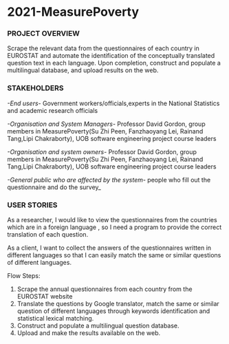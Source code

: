 # 2021-MeasurePoverty

### PROJECT OVERVIEW
Scrape the relevant data from the questionnaires of each country in EUROSTAT and automate the identification of the conceptually translated question text in each language. Upon completion, construct and populate a multilingual database, and upload results on the web.



### STAKEHOLDERS

_-End users-_ Government workers/officials,experts in the National Statistics and academic research officials 

_-Organisation and System Managers-_ Professor David Gordon, group members in MeasurePoverty(Su Zhi Peen, Fanzhaoyang Lei, Rainand Tang,Lipi Chakraborty), UOB software engineering project course leaders

_-Organisation and system owners-_ Professor David Gordon, group members in MeasurePoverty(Su Zhi Peen, Fanzhaoyang Lei, Rainand Tang,Lipi Chakraborty), UOB software engineering project course leaders

_-General public who are affected by the system-_ people who fill out the questionnaire and do the survey_




### USER STORIES


As a researcher, I would like to view the questionnaires from the countries which are in a foreign language , so I need a program to provide the correct translation of each question.

As a client, I want to collect the answers of the questionnaires written in different languages so that I can easily match the same or similar questions of different languages.



Flow Steps:
1. Scrape the annual questionnaires from each country from the EUROSTAT website
2. Translate the questions by Google translator, match the same or similar question of different languages through keywords identification and statistical lexical matching.
3. Construct and populate a multilingual question database.
4. Upload and make the results available on the web.





